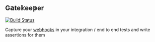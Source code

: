 ## G𝕒te𝕜ee𝕡er

[![Build Status](https://github.com/kartik1998/gatekeeper/actions/workflows/test.yml/badge.svg)](https://github.com/kartik1998/gatekeeper/actions/workflows/test.yml)

Capture your [webhooks](https://sendgrid.com/blog/whats-webhook) in your integration / end to end tests and write assertions for them
